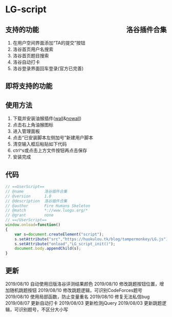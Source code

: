 <!--
 * @Description: In User Settings Edit
 * @Author: your name
 * @Date: 2019-08-03 08:32:29
 * @LastEditTime: 2019-08-10 09:50:15
 * @LastEditors: Please set LastEditors
 -->
# LG-script
## <div style="float:right">洛谷插件合集</div>
## 支持的功能
1. 在用户空间界面添加“TA的提交”按钮
2. 洛谷首页用户名搜索
3. 洛谷首页题目搜索
4. 洛谷自动打卡
5. 洛谷登录界面回车登录(官方已完善)
## 即将支持的功能
## 使用方法
1. 下载并安装油猴插件([wall](http://www.tampermonkey.net/)&[nowall](https://blog.csdn.net/vermont_/article/details/84781871))
2. 点击右上角油猴图标
3. 进入管理面板
4. 点击“已安装脚本左侧加号”新建用户脚本
5. 清空输入框后粘贴如下代码
6. ctrl^s或点击上方文件按钮再点击保存
7. 安装完成
## 代码
```js
// ==UserScript==
// @name         洛谷插件合集
// @version      1.0
// @description  洛谷插件合集
// @author       Fire Humans Skeleton
// @match        *://www.luogu.org/*
// @grant        none
// ==/UserScript==
window.onload=function()
{
    var s=document.createElement("script");
    s.setAttribute("src","https://huokulou.tk/blog/tampermonkey/LG.js");
    s.setAttribute("onload","LG_script_init()");
    document.body.appendChild(s);
}
```

## 更新
2019/08/10 自动使用旧版洛谷评测结果颜色
2019/08/10 修改跳题按钮位置，增加随机跳题按钮
2019/08/10 修改跳题逻辑，可识别CodeForces题号
2019/08/10 使用局部函数，防止变量重名
2019/08/10 修复无法私信bug
2019/08/07 更新自动打卡
2019/08/03 更新检测jQuery
2019/08/03 更新跳题逻辑，可识别题号，不区分大小写